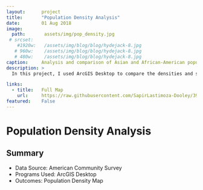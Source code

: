 ```yaml
---
layout:      project
title:       "Population Density Analysis"
date:        01 Aug 2018
image:
  path:       assets/img/pop_density.jpg
 # srcset:
    #1920w:   /assets/img/blog/blog/hydejack-8.jpg
   # 960w:    /assets/img/blog/blog/hydejack-8.jpg
   # 480w:    /assets/img/blog/blog/hydejack-8.jpg
caption:     Analysis and comparison of Asian and African-American population densities in the U.S.
description: >
  In this project, I used ArcGIS Desktop to compare the densities and spatial distributions of two ethnic groups in major cities across the United States. 

links:
  - title:   Full Map
    url:     https://raw.githubusercontent.com/SapirLastimoza-Dooley/390_labs/main/pop_density.jpg
featured:    False
---
```

# Population Density Analysis

## Summary
* Data Source: American Community Survey
* Programs Used: ArcGIS Desktop
* Outcomes: Population Density Map